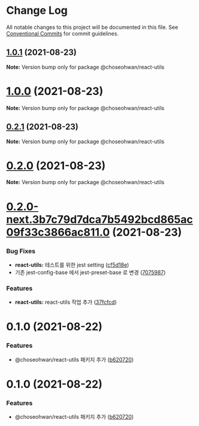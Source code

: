 # Change Log

All notable changes to this project will be documented in this file.
See [Conventional Commits](https://conventionalcommits.org) for commit guidelines.

## [1.0.1](https://github.com/ChoSeoHwan/library/compare/@choseohwan/react-utils@1.0.0...@choseohwan/react-utils@1.0.1) (2021-08-23)

**Note:** Version bump only for package @choseohwan/react-utils





# [1.0.0](https://github.com/ChoSeoHwan/library/compare/@choseohwan/react-utils@0.2.1...@choseohwan/react-utils@1.0.0) (2021-08-23)

**Note:** Version bump only for package @choseohwan/react-utils





## [0.2.1](https://github.com/ChoSeoHwan/library/compare/@choseohwan/react-utils@0.2.0...@choseohwan/react-utils@0.2.1) (2021-08-23)

**Note:** Version bump only for package @choseohwan/react-utils





# [0.2.0](https://github.com/ChoSeoHwan/library/compare/@choseohwan/react-utils@0.2.0-next.3b7c79d7dca7b5492bcd865ac09f33c3866ac811.0...@choseohwan/react-utils@0.2.0) (2021-08-23)

**Note:** Version bump only for package @choseohwan/react-utils





# [0.2.0-next.3b7c79d7dca7b5492bcd865ac09f33c3866ac811.0](https://github.com/ChoSeoHwan/library/compare/@choseohwan/react-utils@0.1.0...@choseohwan/react-utils@0.2.0-next.3b7c79d7dca7b5492bcd865ac09f33c3866ac811.0) (2021-08-23)


### Bug Fixes

* **react-utils:** 테스트를 위한 jest setting ([cf5d18e](https://github.com/ChoSeoHwan/library/commit/cf5d18e59e515e7b7b655dc6a02b1de7f6b3dc88))
* 기존 jest-config-base 에서 jest-preset-base 로 변경 ([7075987](https://github.com/ChoSeoHwan/library/commit/707598796c03b85c58a19e9eb0d7db56a3f89eb0))


### Features

* **react-utils:** react-utils 작업 추가 ([37fcfcd](https://github.com/ChoSeoHwan/library/commit/37fcfcd4a0c6171ddba7b1d824bbdb000ba8a1f0))





# 0.1.0 (2021-08-22)


### Features

* @choseohwan/react-utils 패키지 추가 ([b620720](https://github.com/ChoSeoHwan/library/commit/b620720687c84f9dbc50b245b0f51f5d50afd257))





# 0.1.0 (2021-08-22)


### Features

* @choseohwan/react-utils 패키지 추가 ([b620720](https://github.com/ChoSeoHwan/library/commit/b620720687c84f9dbc50b245b0f51f5d50afd257))
